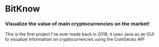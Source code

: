
# BitKnow
### Visualize the value of main cryptocurrencies on the market!

This is the first project I've ever made back in 2018, it uses Java as an GUI to visualize information on cryptocurrencies using the CoinGecko API 